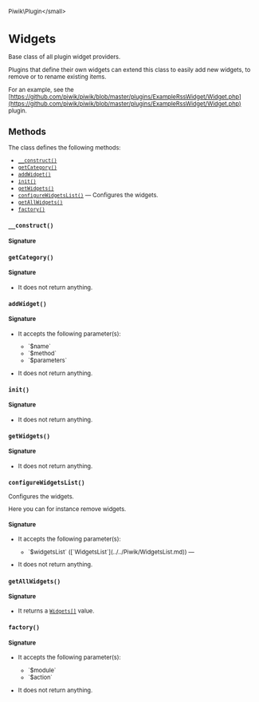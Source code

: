 <small>Piwik\Plugin\</small>

Widgets
=======

Base class of all plugin widget providers.

Plugins that define their own widgets can extend this class to easily
add new widgets, to remove or to rename existing items.

For an example, see the [https://github.com/piwik/piwik/blob/master/plugins/ExampleRssWidget/Widget.php](https://github.com/piwik/piwik/blob/master/plugins/ExampleRssWidget/Widget.php) plugin.

Methods
-------

The class defines the following methods:

- [`__construct()`](#__construct)
- [`getCategory()`](#getcategory)
- [`addWidget()`](#addwidget)
- [`init()`](#init)
- [`getWidgets()`](#getwidgets)
- [`configureWidgetsList()`](#configurewidgetslist) &mdash; Configures the widgets.
- [`getAllWidgets()`](#getallwidgets)
- [`factory()`](#factory)

<a name="__construct" id="__construct"></a>
<a name="__construct" id="__construct"></a>
### `__construct()` 
#### Signature


<a name="getcategory" id="getcategory"></a>
<a name="getCategory" id="getCategory"></a>
### `getCategory()` 
#### Signature

- It does not return anything.

<a name="addwidget" id="addwidget"></a>
<a name="addWidget" id="addWidget"></a>
### `addWidget()` 
#### Signature

-  It accepts the following parameter(s):

   <ul>
   <li>
      <div markdown="1" class="parameter">
      `$name`

      <div markdown="1" class="param-desc"></div>

      <div style="clear:both;"/>

      </div>
   </li>
   <li>
      <div markdown="1" class="parameter">
      `$method`

      <div markdown="1" class="param-desc"></div>

      <div style="clear:both;"/>

      </div>
   </li>
   <li>
      <div markdown="1" class="parameter">
      `$parameters`

      <div markdown="1" class="param-desc"></div>

      <div style="clear:both;"/>

      </div>
   </li>
   </ul>
- It does not return anything.

<a name="init" id="init"></a>
<a name="init" id="init"></a>
### `init()` 
#### Signature

- It does not return anything.

<a name="getwidgets" id="getwidgets"></a>
<a name="getWidgets" id="getWidgets"></a>
### `getWidgets()` 
#### Signature

- It does not return anything.

<a name="configurewidgetslist" id="configurewidgetslist"></a>
<a name="configureWidgetsList" id="configureWidgetsList"></a>
### `configureWidgetsList()` 
Configures the widgets.

Here you can for instance remove widgets.

#### Signature

-  It accepts the following parameter(s):

   <ul>
   <li>
      <div markdown="1" class="parameter">
      `$widgetsList` ([`WidgetsList`](../../Piwik/WidgetsList.md)) &mdash;

      <div markdown="1" class="param-desc"></div>

      <div style="clear:both;"/>

      </div>
   </li>
   </ul>
- It does not return anything.

<a name="getallwidgets" id="getallwidgets"></a>
<a name="getAllWidgets" id="getAllWidgets"></a>
### `getAllWidgets()` 
#### Signature

- It returns a [`Widgets[]`](../../Piwik/Plugin/Widgets.md) value.

<a name="factory" id="factory"></a>
<a name="factory" id="factory"></a>
### `factory()` 
#### Signature

-  It accepts the following parameter(s):

   <ul>
   <li>
      <div markdown="1" class="parameter">
      `$module`

      <div markdown="1" class="param-desc"></div>

      <div style="clear:both;"/>

      </div>
   </li>
   <li>
      <div markdown="1" class="parameter">
      `$action`

      <div markdown="1" class="param-desc"></div>

      <div style="clear:both;"/>

      </div>
   </li>
   </ul>
- It does not return anything.

